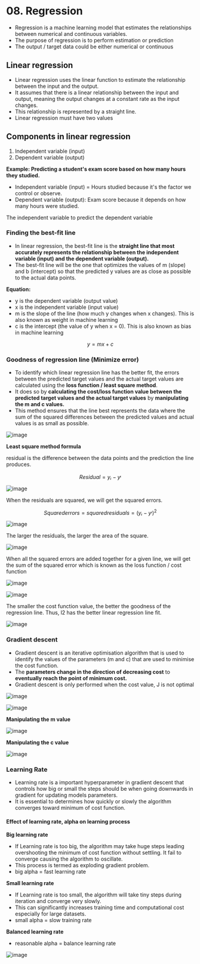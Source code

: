 # 08. Regression
- Regression is a machine learning model that estimates the relationships between numerical and continuous variables.
- The purpose of regression is to perform estimation or prediction
- The output / target data could be either numerical or continuous

## Linear regression
- Linear regression uses the linear function to estimate the relationship between the input and the output.
- It assumes that there is a linear relationship between the input and output, meaning the output changes at a constant rate as the input changes.
- This relationship is represented by a straight line. 
- Linear regression must have two values

## Components in linear regression
1. Independent variable (input)
2. Dependent variable (output)

**Example: Predicting a student's exam score based on how many hours they studied.**
- Independent variable (input) = Hours studied because it's the factor we control or observe.
- Dependent variable (output): Exam score because it depends on how many hours were studied.

The independent variable to predict the dependent variable

### Finding the best-fit line
- In linear regression, the best-fit line is the **straight line that most accurately represents the relationship between the independent variable (input) and the dependent variable (output).**
- The best-fit line will be the one that optimizes the values of m (slope) and b (intercept) so that the predicted y values are as close as possible to the actual data points.

**Equation:**
- y is the dependent variable (output value)
- x is the independent variable (input value)
- m is the slope of the line (how much y changes when x changes). This is also known as weight in machine learning
- c is the intercept (the value of y when x = 0). This is also known as bias in machine learning

```math
y = mx + c 
```

### Goodness of regression line (Minimize error)
- To identify which linear regression line has the better fit, the errors between the predicted target values and the actual target values are calculated using the **loss function / least square method**.
- It does so by **calculating the cost/loss function value between the predicted target values and the actual target values** by **manipulating the m and c values.**
- This method ensures that the line best represents the data where the sum of the squared differences between the predicted values and actual values is as small as possible.

![image](https://github.com/user-attachments/assets/2878255e-a722-420f-b31d-8a6bb2cadaeb)

**Least square method formula**

residual is the difference between the data points and the prediction the line produces. 

```math
Residual = yᵢ− y^ᵢ
```
![image](https://github.com/user-attachments/assets/bfa91348-c2ee-44ad-8d03-f18703866d56)

When the residuals are squared, we will get the squared errors. 

```math
Squared errors = squared residuals = (yᵢ− y^ᵢ)^2
```

![image](https://github.com/user-attachments/assets/3691a837-430c-402b-afdf-4593551dc1a2)

The larger the residuals, the larger the area of the square.

![image](https://github.com/user-attachments/assets/5693721c-cacb-44e7-86df-e0d7ab55f2e0)

When all the squared errors are added together for a given line, we will get the sum of the squared error which is known as the loss function / cost function

![image](https://github.com/user-attachments/assets/7e7495ed-89b3-4a2e-bbd3-b45d526faa23)


![image](https://github.com/user-attachments/assets/72f8e95b-87f1-479d-b8a1-2cc683ce75f7)


The smaller the cost function value, the better the goodness of the regression line. Thus, l2 has the better linear regression line fit.

![image](https://github.com/user-attachments/assets/6a5332b2-79c0-4586-9077-596fe0027399)

### Gradient descent
- Gradient descent is an iterative optimisation algorithm that is used to identify the values of the parameters (m and c) that are used to minimise the cost function.
- The **parameters change in the direction of decreasing cost** to **eventually reach the point of minimum cost.**
- Gradient descent is only performed when the cost value, J is not optimal

![image](https://github.com/user-attachments/assets/8f54d199-9131-423c-b51f-73e2603dc4a1)

![image](https://github.com/user-attachments/assets/8b565b5e-f630-4317-85ab-173061d1a7bf)

**Manipulating the m value**

![image](https://github.com/user-attachments/assets/34dd9450-96f3-48bb-889e-6bb277fe3ffd)

**Manipulating the c value**

![image](https://github.com/user-attachments/assets/a59580db-82ab-41d7-bfce-62ca4d889384)

### Learning Rate
- Learning rate is a important hyperparameter in gradient descent that controls how big or small the steps should be when going downwards in gradient for updating models parameters.
- It is essential to determines how quickly or slowly the algorithm converges toward minimum of cost function.

#### Effect of learning rate, alpha on learning process

**Big learning rate**
- If Learning rate is too big, the algorithm may take huge steps leading overshooting the minimum of cost function without settling. It fail to converge causing the algorithm to oscillate.
- This process is termed as exploding gradient problem.
- big alpha = fast learning rate

**Small learning rate**
- If Learning rate is too small, the algorithm will take tiny steps during iteration and converge very slowly.
- This can significantly increases training time and computational cost especially for large datasets.
- small alpha = slow training rate

**Balanced learning rate**
- reasonable alpha = balance learning rate

![image](https://github.com/user-attachments/assets/407204c5-5f84-4a29-a768-6dad922d13ca)
